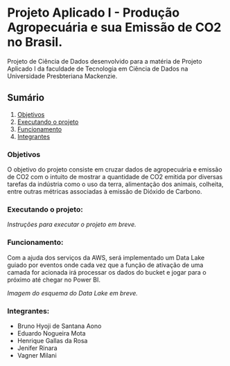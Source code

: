 # Projeto Aplicado I - Produção Agropecuária e sua Emissão de CO2 no Brasil.


<p>Projeto de Ciência de Dados desenvolvido para a matéria de Projeto Aplicado I da faculdade de Tecnologia em Ciência de Dados na Universidade Presbteriana Mackenzie.</p>

## Sumário

1. [Objetivos](https://github.com/henriquegallas/Projeto_Aplicado_I/edit/main/README.md#objetivos)
2. [Executando o projeto](https://github.com/henriquegallas/Projeto_Aplicado_I/edit/main/README.md#executando-o-projeto)
3. [Funcionamento](https://github.com/henriquegallas/Projeto_Aplicado_I/edit/main/README.md#funcionamento)
4. [Integrantes](https://github.com/henriquegallas/Projeto_Aplicado_I/edit/main/README.md#integrantes)


### Objetivos

<p>O objetivo do projeto consiste em cruzar dados de agropecuária e emissão de CO2 com o intuito de mostrar a quantidade de CO2 emitida por diversas tarefas da indústria como o uso da terra, alimentação dos animais, colheita, entre outras métricas associadas à emissão de Dióxido de Carbono.</p>


### Executando o projeto:


*Instruções para executar o projeto em breve.*


### Funcionamento:

<p>Com a ajuda dos serviços da AWS, será implementado um Data Lake guiado por eventos onde cada vez que a função de ativação de uma camada for acionada irá processar os dados do bucket e jogar para o próximo até chegar no Power BI.</p>

*Imagem do esquema do Data Lake em breve.*





### Integrantes:

- Bruno Hyoji de Santana Aono
- Eduardo Nogueira Mota
- Henrique Gallas da Rosa
- Jenifer Rinara
- Vagner Milani
